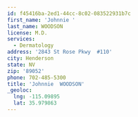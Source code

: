 ```yaml
---
id: f45416ba-2ed1-44cc-8c02-083522931b7c
first_name: 'Johnnie '
last_name: WOODSON
license: M.D.
services:
  - Dermatology
address: '2843 St Rose Pkwy  #110'
city: Henderson
state: NV
zip: '89052'
phone: 702-485-5300
title: 'Johnnie  WOODSON'
_geoloc:
  lng: -115.09895
  lat: 35.979863
---
```

